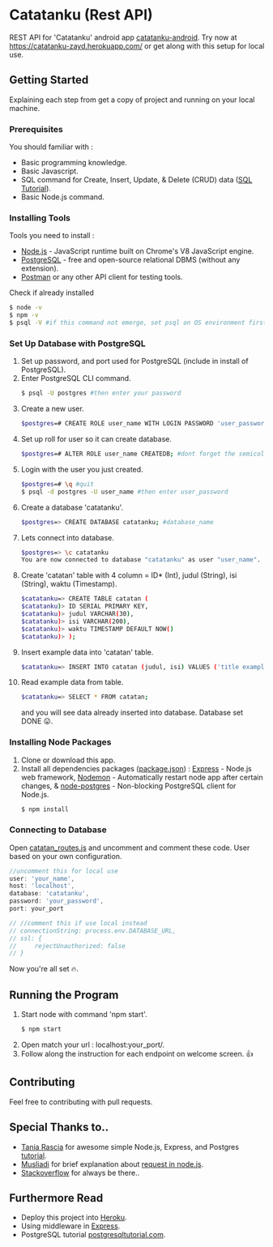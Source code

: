 # Catatanku (Rest API)
REST API for 'Catatanku' android app [catatanku-android](https://github.com/hisyamzayd/catatanku-android).
Try now at https://catatanku-zayd.herokuapp.com/ or get along with this setup for local use.

## Getting Started
Explaining each step from get a copy of project and running on your local machine. 

### Prerequisites
You should familiar with :
* Basic programming knowledge.
* Basic Javascript.
* SQL command for Create, Insert, Update, & Delete (CRUD) data ([SQL Tutorial](https://www.w3schools.com/sql/)).
* Basic Node.js command.

### Installing Tools
Tools you need to install :
* [Node.js](https://nodejs.org/en/) - JavaScript runtime built on Chrome's V8 JavaScript engine.
* [PostgreSQL](https://www.postgresql.org/download/) - free and open-source relational DBMS (without any extension).
* [Postman](https://www.postman.com/) or any other API client for testing tools.

Check if already installed
```sh
$ node -v
$ npm -v
$ psql -V #if this command not emerge, set psql on OS environment first
```

### Set Up Database with PostgreSQL
1. Set up password, and port used for PostgreSQL (include in install of PostgreSQL).
2. Enter PostgreSQL CLI command.
    ```sh
    $ psql -U postgres #then enter your password
    ```
3. Create a new user.
    ```sh
    $postgres=# CREATE ROLE user_name WITH LOGIN PASSWORD 'user_password';
    ```
4. Set up roll for user so it can create database.
    ```sh
    $postgres=# ALTER ROLE user_name CREATEDB; #dont forget the semicolon
    ```
5. Login with the user you just created.
    ```sh
    $postgres=# \q #quit
    $ psql -d postgres -U user_name #then enter user_password
    ```
6. Create a database 'catatanku'.
    ```sh
    $postgres=> CREATE DATABASE catatanku; #database_name
    ```
7. Lets connect into database.
    ```sh
    $postgres=> \c catatanku
    You are now connected to database "catatanku" as user "user_name".
    ```
8. Create 'catatan' table with 4 column = ID* (Int), judul (String), isi (String), waktu (Timestamp).
    ```sh
    $catatanku=> CREATE TABLE catatan (
    $catatanku)> ID SERIAL PRIMARY KEY,
    $catatanku)> judul VARCHAR(30),
    $catatanku)> isi VARCHAR(200),
    $catatanku)> waktu TIMESTAMP DEFAULT NOW()
    $catatanku)> );
    ```
9. Insert example data into 'catatan' table.
    ```sh
    $catatanku=> INSERT INTO catatan (judul, isi) VALUES ('title example', 'this is my first note in PostgreSQL');
    ```
10. Read example data from table.
    ```sh
    $catatanku=> SELECT * FROM catatan;
    ```
    and you will see data already inserted into database. Database set DONE 😛.

### Installing Node Packages
1. Clone or download this app.
2. Install all dependencies packages ([package.json](package.json)) :
[Express](https://expressjs.com/) - Node.js web framework,
[Nodemon](https://www.npmjs.com/package/nodemon) - Automatically restart node app after certain changes, &
[node-postgres](https://www.npmjs.com/package/pg) - Non-blocking PostgreSQL client for Node.js.
    ```sh
    $ npm install
    ```

### Connecting to Database
Open [catatan_routes.js](catatan_routes.js) and uncomment and comment these code. User based on your own configuration.
```js
//uncomment this for local use
user: 'your_name',
host: 'localhost',
database: 'catatanku',
password: 'your_password',
port: your_port

// //comment this if use local instead
// connectionString: process.env.DATABASE_URL,
// ssl: {
//     rejectUnauthorized: false
// }
```
Now you're all set 🔥.

## Running the Program
1. Start node with command 'npm start'.
    ```sh
    $ npm start
    ```
2. Open match your url : localhost:your_port/.
3. Follow along the instruction for each endpoint on welcome screen. 👍

## Contributing
Feel free to contributing with pull requests.

## Special Thanks to..
* [Tania Rascia](https://github.com/taniarascia) for awesome simple Node.js, Express, and Postgres [tutorial](https://blog.logrocket.com/setting-up-a-restful-api-with-node-js-and-postgresql-d96d6fc892d8/).
* [Musliadi](https://medium.com/@musliadi) for brief explanation about [request in node.js](https://medium.com/@musliadi/apa-perbedaan-req-body-req-params-req-query-pada-nodejs-eb3450914447).
* [Stackoverflow](https://stackoverflow.com) for always be there.. 

## Furthermore Read
* Deploy this project into [Heroku](https://devcenter.heroku.com/articles/getting-started-with-nodejs?singlepage=true).
* Using middleware in [Express](https://expressjs.com/en/guide/using-middleware.html).
* PostgreSQL tutorial [postgresqltutorial.com](https://www.postgresqltutorial.com/).
